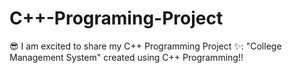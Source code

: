 # C++-Programing-Project
😎 I am excited to share my C++ Programming Project ✨: "College Management System" created using C++ Programming!! 
